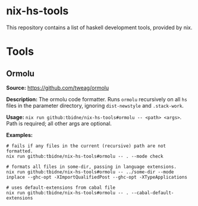 # nix-hs-tools

This repository contains a list of haskell development tools, provided by nix.

# Tools

## Ormolu

**Source:** https://github.com/tweag/ormolu

**Description:** The ormolu code formatter. Runs `ormolu` recursively on all `hs` files in the parameter directory, ignoring `dist-newstyle` and `.stack-work`.

**Usage:** `nix run github:tbidne/nix-hs-tools#ormolu -- <path> <args>`. Path is required; all other args are optional.

**Examples:**

```
# fails if any files in the current (recursive) path are not formatted.
nix run github:tbidne/nix-hs-tools#ormolu -- . --mode check

# formats all files in some-dir, passing in language extensions.
nix run github:tbidne/nix-hs-tools#ormolu -- ../some-dir --mode inplace --ghc-opt -XImportQualifiedPost --ghc-opt -XTypeApplications

# uses default-extensions from cabal file
nix run github:tbidne/nix-hs-tools#ormolu -- . --cabal-default-extensions
```
